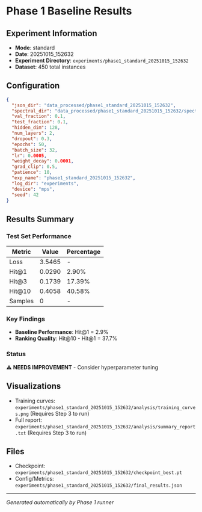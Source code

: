 # Phase 1 Baseline Results

## Experiment Information

- **Mode**: standard
- **Date**: 20251015_152632
- **Experiment Directory**: `experiments/phase1_standard_20251015_152632`
- **Dataset**: 450 total instances

## Configuration

```json
{
  "json_dir": "data_processed/phase1_standard_20251015_152632",
  "spectral_dir": "data_processed/phase1_standard_20251015_152632/spectral",
  "val_fraction": 0.1,
  "test_fraction": 0.1,
  "hidden_dim": 128,
  "num_layers": 2,
  "dropout": 0.3,
  "epochs": 50,
  "batch_size": 32,
  "lr": 0.0005,
  "weight_decay": 0.0001,
  "grad_clip": 0.5,
  "patience": 10,
  "exp_name": "phase1_standard_20251015_152632",
  "log_dir": "experiments",
  "device": "mps",
  "seed": 42
}
```

## Results Summary

### Test Set Performance

| Metric | Value | Percentage |
|--------|-------|------------|
| Loss | 3.5465 | - |
| Hit@1 | 0.0290 | 2.90% |
| Hit@3 | 0.1739 | 17.39% |
| Hit@10 | 0.4058 | 40.58% |
| Samples | 0 | - |

### Key Findings

- **Baseline Performance**: Hit@1 = 2.9%
- **Ranking Quality**: Hit@10 - Hit@1 = 37.7%

### Status

⚠️ **NEEDS IMPROVEMENT** - Consider hyperparameter tuning

## Visualizations

- Training curves: `experiments/phase1_standard_20251015_152632/analysis/training_curves.png` (Requires Step 3 to run)
- Full report: `experiments/phase1_standard_20251015_152632/analysis/summary_report.txt` (Requires Step 3 to run)

## Files

- Checkpoint: `experiments/phase1_standard_20251015_152632/checkpoint_best.pt`
- Config/Metrics: `experiments/phase1_standard_20251015_152632/final_results.json`

---

*Generated automatically by Phase 1 runner*
